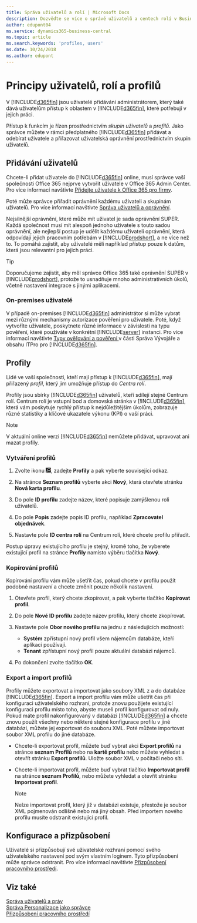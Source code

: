 ```yaml
---
title: Správa uživatelů a rolí | Microsoft Docs
description: Dozvěďte se více o správě uživatelů a centech rolí v Business Cental.
author: edupont04
ms.service: dynamics365-business-central
ms.topic: article
ms.search.keywords: 'profiles, users'
ms.date: 10/24/2018
ms.author: edupont
---
```

# <a name="understanding-users-profiles-and-role-centers"></a>Principy uživatelů, rolí a profilů


V [!INCLUDE[d365fin](includes/d365fin_md.md)] jsou uživatelé přidáváni administrátorem, který také dává uživatelům přístup k oblastem v [!INCLUDE[d365fin](includes/d365fin_md.md)], které potřebují v jejich práci.  

Přístup k funkcím je řízen prostřednictvím *skupin uživatelů* a *profilů*. Jako správce můžete v rámci předplatného [!INCLUDE[d365fin](includes/d365fin_md.md)] přidávat a odebírat uživatele a přiřazovat uživatelská oprávnění prostřednictvím skupin uživatelů.  

## <a name="adding-users"></a>Přidávání uživatelů

Chcete-li přidat uživatele do [!INCLUDE[d365fin](includes/d365fin_md.md)] online, musí správce vaší společnosti Office 365 nejprve vytvořit uživatele v Office 365 Admin Center. Pro více informací navštivte [Přidejte uživatele k Office 365 pro firmy](https://aka.ms/CreateOffice365Users).

Poté může správce přiřadit oprávnění každému uživateli a skupinám uživatelů. Pro více informací navštivte [Správa uživatelů a oprávnění](ui-how-users-permissions.md).  

Nejsilnější oprávnění, které může mít uživatel je sada oprávnění SUPER. Každá společnost musí mít alespoň jednoho uživatele s touto sadou oprávnění, ale nejlepší postup je udělit každému uživateli oprávnění, která odpovídají jejich pracovním potřebám v [!INCLUDE[prodshort](includes/prodshort.md)], a ne více než to. To pomáhá zajistit, aby uživatelé měli například přístup pouze k datům, která jsou relevantní pro jejich práci.  

> [!TIP]
> Doporučujeme zajistit, aby měl správce Office 365 také oprávnění SUPER v [!INCLUDE[prodshort](includes/prodshort.md)], protože to usnadňuje mnoho administrativních úkolů, včetně nastavení integrace s jinými aplikacemi.

### <a name="users-of-on-premises-deployments"></a>On-premises uživatelé

V případě on-premises [!INCLUDE[d365fin](includes/d365fin_md.md)] administrátor si může vybrat mezi různými mechanismy autorizace pověření pro uživatele. Poté, když vytvoříte uživatele, poskytnete různé informace v závislosti na typu pověření, které používáte v konkrétní [!INCLUDE[server](includes/server.md)] instanci. Pro více informací navštivte [Typy ověřování a pověření ](/dynamics365/business-central/dev-itpro/administration/users-credential-types)v části Správa Vývojáře a obsahu ITPro pro [!INCLUDE[d365fin](includes/d365fin_md.md)].  

## <a name="profiles"></a>Profily

Lidé ve vaší společnosti, kteří mají přístup k [!INCLUDE[d365fin](includes/d365fin_md.md)], mají přiřazený *profil*, který jim umožňuje přístup do *Centra rolí*.

Profily jsou sbírky [!INCLUDE[d365fin](includes/d365fin_md.md)] uživatelů, kteří sdílejí stejné Centrum rolí. Centrum rolí je vstupní bod a domovská stránka v [!INCLUDE[d365fin](includes/d365fin_md.md)], která vám poskytuje rychlý přístup k nejdůležitějším úkolům, zobrazuje různé statistiky a klíčové ukazatele výkonu (KPI) o vaší práci.  

> [!NOTE]  
>  V aktuální online verzi [!INCLUDE[d365fin](includes/d365fin_md.md)] nemůžete přidávat, upravovat ani mazat profily.  

### <a name="CreateProfile"></a>Vytváření profilů

1.  Zvolte ikonu ![Vyhledat stránku nebo sestavu](media/ui-search/search_small.png "Ikona Vyhledat stránku nebo sestavu"), zadejte **Profily** a pak vyberte související odkaz.  

2.  Na stránce **Seznam profilů** vyberte akci **Nový**, která otevřete stránku **Nová karta profilu**.  

3.  Do pole **ID profilu** zadejte název, které popisuje zamýšlenou roli uživatelů.  

4.  Do pole **Popis** zadejte popis ID profilu, například **Zpracovatel objednávek**.  

5.  Nastavte pole **ID centra rolí** na Centrum rolí, které chcete profilu přiřadit.  

Postup úpravy existujícího profilu je stejný, kromě toho, že vyberete existující profil na stránce **Profily** namísto výběru tlačítka **Nový**.  


### <a name="copy-a-profile"></a>Kopírování profilů
Kopírování profilu vám může ušetřit čas, pokud chcete v profilu použít podobné nastavení a chcete změnit pouze několik nastavení.

1.  Otevřete profil, který chcete zkopírovat, a pak vyberte tlačítko **Kopírovat profil**.

2.  Do pole **Nové ID profilu** zadejte název profilu, který chcete zkopírovat.

3.  Nastavte pole **Obor nového profilu** na jednu z následujících možností:

    - **Systém** zpřístupní nový profil všem nájemcům databáze, kteří aplikaci používají.
    - **Tenant** zpřístupní nový profil pouze aktuální databázi nájemců.
4. Po dokončení zvolte tlačítko **OK**.

### <a name="ExportImportProfile"></a>Export a import profilů

Profily můžete exportovat a importovat jako soubory XML z a do databáze [!INCLUDE[d365fin](includes/d365fin_md.md)]. Export a import profilu vám může ušetřit čas při konfiguraci uživatelského rozhraní, protože znovu použijete existující konfiguraci profilu místo toho, abyste museli profil konfigurovat od nuly. Pokud máte profil nakonfigurovaný v databázi [!INCLUDE[d365fin](includes/d365fin_md.md)] a chcete znovu použít všechny nebo některé stejné konfigurace profilu v jiné databázi, můžete jej exportovat do souboru XML. Poté můžete importovat soubor XML profilu do jiné databáze.

-   Chcete-li exportovat profil, můžete buď vybrat akci **Export profilů** na stránce **seznam Profilů** nebo na **kartě profilu** nebo můžete vyhledat a otevřít stránku **Export profilů**. Uložte soubor XML v počítači nebo síti.

-   Chcete-li importovat profil, můžete buď vybrat tlačítko **Importovat profil** na stránce **seznam Profilů**, nebo můžete vyhledat a otevřít stránku **Importovat profil**. 

    > [!NOTE]  
    >  Nelze importovat profil, který již v databázi existuje, přestože je soubor XML pojmenován odlišně nebo má jiný obsah. Před importem nového profilu musíte odstranit existující profil.


## <a name="configuration-and-personalization"></a>Konfigurace a přizpůsobení
<!--The concept of UI customization in [!INCLUDE[d365fin](includes/d365fin_md.md)] is divided in two:  

-   Configuration, performed by the administrator  

-   Personalization, performed by users  

The administrator configures the user interface for multiple users by customizing the user interface for a profile that the users are assigned to.  -->

Uživatelé si přizpůsobují své uživatelské rozhraní pomocí svého uživatelského nastavení pod svým vlastním loginem. Tyto přizpůsobení může správce odstranit. Pro více informací navštivte [Přizpůsobení pracovního prostředí](ui-personalization-user.md).  

## <a name="see-also"></a>Viz také  
[Správa uživatelů a práv](ui-how-users-permissions.md)  
[Správa Personalizace jako správce](ui-personalization-manage.md)  
[Přizpůsobení pracovního prostředí](ui-personalization-user.md)  
